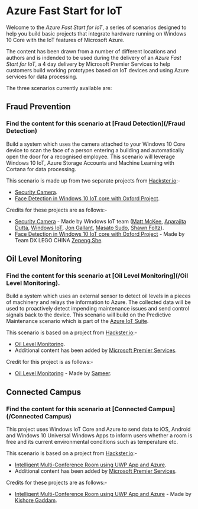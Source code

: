 # Azure Fast Start for IoT

Welcome to the *Azure Fast Start for IoT*, a series of scenarios designed to help you build basic projects that integrate hardware running on Windows 10 Core with the IoT features of Microsoft Azure.

The content has been drawn from a number of different locations and authors and is indended to be used during the delivery of an *Azure Fast Start for IoT*, a 4 day delivery by Microsoft Premier Services to help customers build working prototypes based on IoT devices and using Azure services for data processing.

The three scenarios currently available are:

Fraud Prevention
----------------

### Find the content for this scenario at [Fraud Detection](/Fraud Detection)

Build a system which uses the camera attached to your Windows 10 Core device to scan the face of a person entering a building and automatically open the door for a recognised employee. This scenario will leverage Windows 10 IoT, Azure Storage Accounts and Machine Learning with Cortana for data processing.

This scenario is made up from two separate projects from [Hackster.io](http://www.hackster.io):-

* [Security Camera](https://microsoft.hackster.io/en-US/windows-iot/security-camera-579b7f).
* [Face Detection in Windows 10 IoT core with Oxford Project](https://www.hackster.io/dx-lego-china/face-detection-in-windows-10-iot-core-with-oxford-project-509a3b).

Credits for these projects are as follows:-

* [Security Camera](https://microsoft.hackster.io/en-US/windows-iot/security-camera-579b7f) - Made by Windows IoT team ([Matt McKee](https://microsoft.hackster.io/en-US/mwmckee), [Aparajita Dutta](https://microsoft.hackster.io/en-US/apdutta), [Windows IoT](https://microsoft.hackster.io/en-US/windowsiot), [Jon Gallant](https://microsoft.hackster.io/en-US/jongallant), [Masato Sudo](https://microsoft.hackster.io/en-US/mazudo), [Shawn Foltz](https://microsoft.hackster.io/en-US/ShawnFoltz)).
* [Face Detection in Windows 10 IoT core with Oxford Project](https://www.hackster.io/dx-lego-china/face-detection-in-windows-10-iot-core-with-oxford-project-509a3b) - Made by Team DX LEGO CHINA [Zepeng She](https://www.hackster.io/cheneyszp).

Oil Level Monitoring
---------------------

### Find the content for this scenario at [Oil Level Monitoring](/Oil Level Monitoring).

Build a system which uses an external sensor to detect oil levels in a pieces of machinery and relays the information to Azure. The collected data will be used to proactively detect impending maintenance issues and send control signals back to the device. This scenario will build on the Predictive Maintenance scenario which is part of the [Azure IoT Suite](http://wwww.azureiotsuite.com).

This scenario is based on a project from [Hackster.io](http://www.hackster.io):-

* [Oil Level Monitoring](https://www.hackster.io/sameerk/oil-level-monitoring-ac01b9).
* Additional content has been added by [Microsoft Premier Services](https://www.microsoft.com/en-us/microsoftservices/support.aspx).

Credit for this project is as follows:-

* [Oil Level Monitoring](https://www.hackster.io/sameerk/oil-level-monitoring-ac01b9) - Made by [Sameer](https://www.hackster.io/sameerk).

Connected Campus
----------------

### Find the content for this scenario at [Connected Campus](/Connected Campus)

This project uses Windows IoT Core and Azure to send data to iOS, Android and Windows 10 Universal Windows Apps to inform users whether a room is free and its current environmental conditions such as temperature etc.

This scenario is based on a project from [Hackster.io](http://www.hackster.io):-

* [Intelligent Multi-Conference Room using UWP App and Azure](https://microsoft.hackster.io/en-US/Kishore10211/intelligent-multi-conference-room-using-uwp-app-and-azure-620b1d).
* Additional content has been added by [Microsoft Premier Services](https://www.microsoft.com/en-us/microsoftservices/support.aspx).

Credits for these projects are as follows:-

* [Intelligent Multi-Conference Room using UWP App and Azure](https://microsoft.hackster.io/en-US/Kishore10211/intelligent-multi-conference-room-using-uwp-app-and-azure-620b1d) - Made by [Kishore Gaddam](https://microsoft.hackster.io/en-US/Kishore10211).

